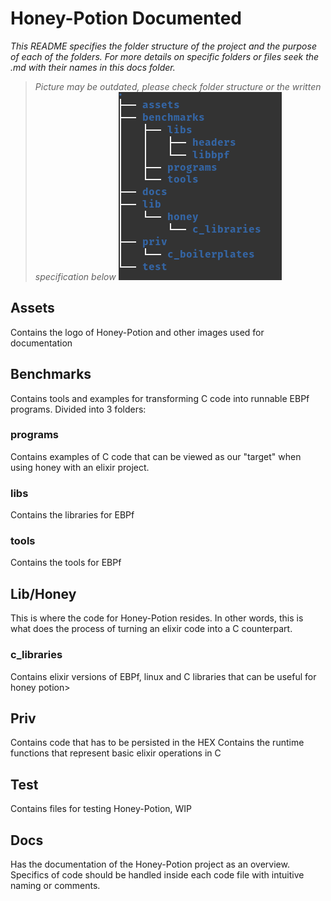 # Honey-Potion Documented

_This README specifies the folder structure of the project and the purpose of each of the folders. For more details on specific folders or files seek the .md with their names in this docs folder._

> _Picture may be outdated, please check folder structure or the written specification below_
![](../assets/tree.png)

## Assets
Contains the logo of Honey-Potion and other images used for documentation

## Benchmarks
Contains tools and examples for transforming C code into runnable EBPf programs. Divided into 3 folders:
### programs
Contains examples of C code that can be viewed as our "target" when using honey with an elixir project.
### libs
Contains the libraries for EBPf
### tools
Contains the tools for EBPf

## Lib/Honey
This is where the code for Honey-Potion resides. In other words, this is what does the process of turning an elixir code into a C counterpart.

### c_libraries
Contains elixir versions of EBPf, linux and C libraries that can be useful for honey potion>

## Priv
Contains code that has to be persisted in the HEX 
Contains the runtime functions that represent basic elixir operations in C

## Test
Contains files for testing Honey-Potion, WIP

## Docs
Has the documentation of the Honey-Potion project as an overview. Specifics of code should be handled inside each code file with intuitive naming or comments.